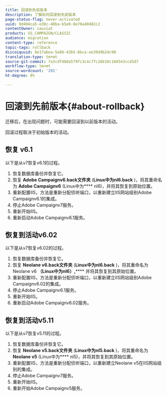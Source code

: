 ```yaml
---
title: 回滚到先前版本
description: 了解如何回滚到先前版本
page-status-flag: never-activated
uuid: 9d404ca5-e38c-48ba-b5e0-8e70a40482c2
contentOwner: sauviat
products: SG_CAMPAIGN/CLASSIC
audience: migration
content-type: reference
topic-tags: rollback
discoiquuid: 0e17abea-5e86-43b5-8bca-ee39d9b24c90
translation-type: tm+mt
source-git-commit: 7a3cdf40da579fc3c4c7fc26b10c160543cc45d7
workflow-type: tm+mt
source-wordcount: '291'
ht-degree: 0%

---
```



# 回滚到先前版本{#about-rollback}

迁移后，在出现问题时，可能需要回滚到以前版本的活动。

回滚过程取决于初始版本的活动。

## 恢复 v6.1

以下是从v7恢复v6.1的过程。

1. 恢复数据库备份并恢复它。
1. 恢复 **Adobe Campaignv6.back文件夹** (**Linux中为nl6.back** )，将其重命名为 **Adobe Campaignv6** (Linux中为&#x200B;**** nl6)，并将其恢复到原始位置。
1. 重新配置IIS，方法是重新分配侦听端口，以重新建立IIS网站级别Adobe Campaignv6.1的集成。
1. 停止Adobe Campaignv7服务。
1. 重新开始IIS。
1. 重新启动Adobe Campaignv6.1服务。

## 恢复到活动v6.02

以下是从v7恢复v6.02的过程。

1. 恢复数据库备份并恢复它。
1. 恢复 **Neolane v6.back文件夹** (**Linux中为nl6.back** )，将其重命名为Neolane v6 **（Linux中为nl6）,****** 并将其恢复到其原始位置。
1. 重新配置IIS，方法是重新分配侦听端口，以重新建立IIS网站级别Adobe Campaignv6.02的集成。
1. 停止Adobe Campaignv6.1服务。
1. 重新开始IIS。
1. 重新启动Adobe Campaignv6.02服务。

## 恢复到活动v5.11

以下是从v7恢复v5.11的过程。

1. 恢复数据库备份并恢复它。
1. 恢复 **Neolane v5.back文件夹** (**Linux中为nl5.back** )，将其重命名为 **Neolane v5** (Linux中为&#x200B;**** nl5)，并将其恢复到其原始位置。
1. 重新配置IIS，方法是重新分配侦听端口，以重新建立Neolane v5在IIS网站级别的集成。
1. 停止Adobe Campaignv7服务。
1. 重新开始IIS。
1. 重新开始Adobe Campaignv5服务。
